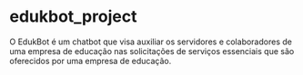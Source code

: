 # edukbot_project
O EdukBot é um chatbot que visa auxiliar os servidores e colaboradores de uma empresa de educação nas solicitações de serviços essenciais que são oferecidos por uma empresa de educação.
